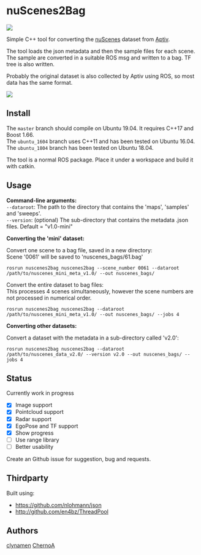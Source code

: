 # nuScenes2Bag

![](https://github.com/clynamen/nuscenes2bag/workflows/ROS%20CI/badge.svg)

Simple C++ tool for converting the [nuScenes](https://www.nuscenes.org/) dataset from [Aptiv](https://www.aptiv.com).

The tool loads the json metadata and then the sample files for each scene. The sample are converted in a suitable ROS msg and written to a bag. TF tree is also written.

Probably the original dataset is also collected by Aptiv using ROS, so most data has the same format.

![](images/ros_preview.png)

## Install

The `master` branch should compile on Ubuntu 19.04. It requires C++17 and Boost 1.66.  
The `ubuntu_1604` branch uses C++11 and has been tested on Ubuntu 16.04.  
The `ubuntu_1804` branch has been tested on Ubuntu 18.04.  

The tool is a normal ROS package. Place it under a workspace and build it with catkin.


## Usage

**Command-line arguments:**  
`--dataroot`: The path to the directory that contains the 'maps', 'samples' and 'sweeps'.  
`--version`: (optional) The sub-directory that contains the metadata .json files. Default = "v1.0-mini"  


**Converting the 'mini' dataset:**  

Convert one scene to a bag file, saved in a new directory:  
Scene '0061' will be saved to 'nuscenes_bags/61.bag'
```
rosrun nuscenes2bag nuscenes2bag --scene_number 0061 --dataroot /path/to/nuscenes_mini_meta_v1.0/ --out nuscenes_bags/
``` 


Convert the entire dataset to bag files:  
This processes 4 scenes simultaneously, however the scene numbers are not processed in numerical order.
```
rosrun nuscenes2bag nuscenes2bag --dataroot /path/to/nuscenes_mini_meta_v1.0/ --out nuscenes_bags/ --jobs 4
```


**Converting other datasets:**  

Convert a dataset with the metadata in a sub-directory called 'v2.0':  
```
rosrun nuscenes2bag nuscenes2bag --dataroot /path/to/nuscenes_data_v2.0/ --version v2.0 --out nuscenes_bags/ --jobs 4
```


## Status 

Currently work in progress

- [x] Image support
- [x] Pointcloud support
- [x] Radar support
- [x] EgoPose and TF support
- [x] Show progress
- [ ] Use range library
- [ ] Better usability

Create an Github issue for suggestion, bug and requests. 

## Thirdparty

Built using:

 - https://github.com/nlohmann/json
 - http://github.com/en4bz/ThreadPool

## Authors

[clynamen](https://github.com/clynamen/)
[ChernoA](https://github.com/ChernoA)